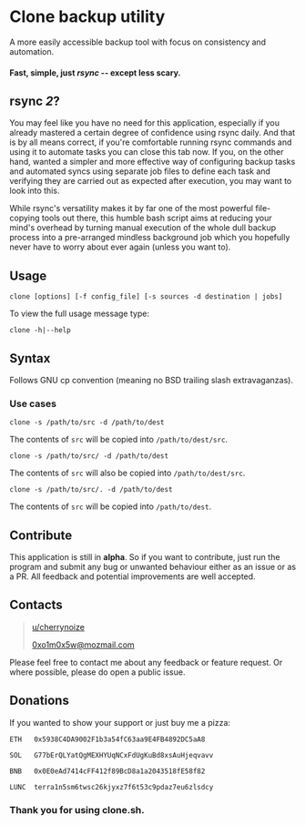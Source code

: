 # Clone backup utility

A more easily accessible backup tool with focus on consistency
and automation. 

#### Fast, simple, just *rsync* -- except less scary.

## rsync *2*?

You may feel like you have no need for this application,
especially if you already mastered a certain degree of confidence
using rsync daily. And that is by all means correct, if you're
comfortable running rsync commands and using it to automate tasks
you can close this tab now. If you, on the other hand, wanted a
simpler and more effective way of configuring backup tasks and
automated syncs using separate job files to define each task and
verifying they are carried out as expected after execution, you
may want to look into this.

While rsync's versatility makes it by far one of the most
powerful file-copying tools out there, this humble bash script
aims at reducing your mind's overhead by turning manual execution
of the whole dull backup process into a pre-arranged mindless
background job which you hopefully never have to worry about
ever again (unless you want to).

## Usage

    clone [options] [-f config_file] [-s sources -d destination | jobs] 

To view the full usage message type:

    clone -h|--help

## Syntax

Follows GNU cp convention (meaning no BSD trailing slash
extravaganzas).

### Use cases

    clone -s /path/to/src -d /path/to/dest

The contents of `src` will be copied into `/path/to/dest/src`.

    clone -s /path/to/src/ -d /path/to/dest

The contents of `src` will also be copied into `/path/to/dest/src`.

    clone -s /path/to/src/. -d /path/to/dest

The contents of `src` will be copied into `/path/to/dest`.

## Contribute

This application is still in **alpha**. So if you want to
contribute, just run the program and submit any bug or unwanted
behaviour either as an issue or as a PR. All feedback and
potential improvements are well accepted.

## Contacts

> [u/cherrynoize](https://www.reddit.com/user/cherrynoize)
>
> [0xo1m0x5w@mozmail.com](mailto:0xo1m0x5w@mozmail.com)

Please feel free to contact me about any feedback or feature
request. Or where possible, please do open a public issue. 

## Donations

If you wanted to show your support or just buy me a pizza:

    ETH   0x5938C4DA9002F1b3a54fC63aa9E4FB4892DC5aA8

    SOL   G77bErQLYatQgMEXHYUqNCxFdUgKuBd8xsAuHjeqvavv

    BNB   0x0E0eAd7414cFF412f89BcD8a1a2043518fE58f82

    LUNC  terra1n5sm6twsc26kjyxz7f6t53c9pdaz7eu6zlsdcy

### Thank you for using clone.sh.
